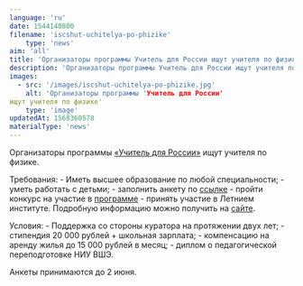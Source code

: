 ```yaml
---
language: 'ru'
date: 1544140800
filename: 'iscshut-uchitelya-po-phizike'
    type: 'news'
aim: 'all'
title: 'Организаторы программы Учитель для России ищут учителя по физике'
description: 'Организаторы программы Учитель для России ищут учителя по физике'
images:
  - src: '/images/iscshut-uchitelya-po-phizike.jpg'
    alt: 'Организаторы программы 'Учитель для России'
ищут учителя по физике'
    type: 'image'
updatedAt: 1568360578
materialType: 'news'
---
```

Организаторы программы [«Учитель для России»](https://vk.com/choosetoteachrussia) ищут учителя по физике.

Требования: - Иметь высшее образование по любой специальности; - уметь работать с детьми; - заполнить анкету по [ссылке](https://vk.cc/8MumMY) - пройти конкурс на участие в [программе](https://vk.cc/8Mzd9E) - принять участие в Летнием институте. Подробную информацию можно получить на [сайте](https://vk.cc/8Mgi1F).

Условия: - Поддержка со стороны куратора на протяжении двух лет; - стипендия 20 000 рублей + школьная зарплата; - компенсацию на аренду жилья до 15 000 рублей в месяц; - диплом о педагогической переподготовке НИУ ВШЭ.

Анкеты принимаются до 2 июня.
